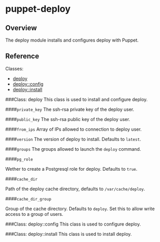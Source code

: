 puppet-deploy
=============

Overview
--------

The deploy module installs and configures deploy with Puppet.

Reference
---------

Classes:

* [deploy](#class-deploy)
* [deploy::config](#class-deployconfig)
* [deploy::install](#class-deployinstall)

###Class: deploy
This class is used to install and configure deploy.

####`private_key`
The ssh-rsa private key of the deploy user.

####`public_key`
The ssh-rsa public key of the deploy user.

####`from_ips`
Array of IPs allowed to connection to deploy user.

####`version`
The version of deploy to install. Defaults to `latest`.

####`groups`
The groups allowed to launch the `deploy` command.

####`pg_role`

Wether to create a Postgresql role for deploy. Defaults to `true`.

####`cache_dir`

Path of the deploy cache directory, defaults to `/var/cache/deploy`.

####`cache_dir_group`

Group of the cache directory. Defaults to `deploy`. Set this to allow
write access to a group of users.

###Class: deploy::config
This class is used to configure deploy.

###Class: deploy::install
This class is used to install deploy.
